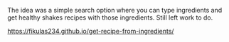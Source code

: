 The idea was a simple search option where you can type ingredients and get healthy shakes recipes with those ingredients. Still left work to do.

https://fikulas234.github.io/get-recipe-from-ingredients/
